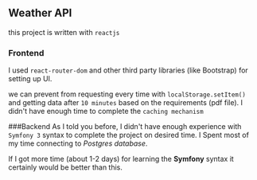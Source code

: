 ## Weather API

this project is written with `reactjs`

### Frontend
I used  `react-router-dom` and other third party libraries (like Bootstrap) for setting up UI.


we can prevent from requesting every time with `localStorage.setItem()` 
and getting data after `10 minutes` based on the requirements (pdf file). I didn't have enough time 
to complete the `caching mechanism` 



###Backend
As I told you before, I didn't have enough experience with `Symfony 3` syntax to complete 
the project on desired time.
I Spent most of my time connecting to *Postgres database*.


If I got more time (about 1-2 days) for learning the **Symfony** syntax it certainly would be 
better than this.

